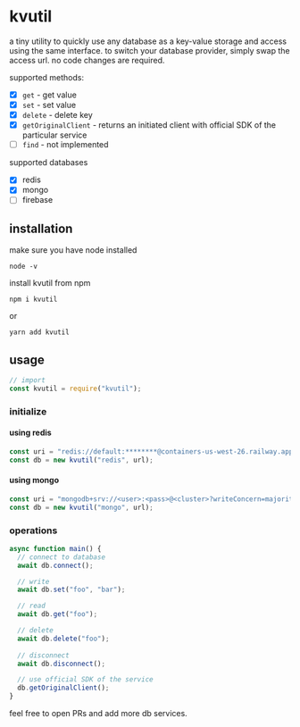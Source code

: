 # kvutil

a tiny utility to quickly use any database as a key-value storage and access using the same interface. to switch your database provider, simply swap the access url. no code changes are required.

supported methods:

- [x] `get` - get value
- [x] `set` - set value
- [x] `delete` - delete key
- [x] `getOriginalClient` - returns an initiated client with official SDK of the particular service
- [ ] `find` - not implemented

supported databases

- [x] redis
- [x] mongo
- [ ] firebase

## installation

make sure you have node installed

```
node -v
```

install kvutil from npm

```
npm i kvutil
```

or

```
yarn add kvutil
```

## usage

```js
// import
const kvutil = require("kvutil");
```

### initialize

#### using redis

```js
const uri = "redis://default:********@containers-us-west-26.railway.app:6513";
const db = new kvutil("redis", url);
```

#### using mongo

```js
const uri = "mongodb+srv://<user>:<pass>@<cluster>?writeConcern=majority";
const db = new kvutil("mongo", url);
```

### operations

```js
async function main() {
  // connect to database
  await db.connect();

  // write
  await db.set("foo", "bar");

  // read
  await db.get("foo");

  // delete
  await db.delete("foo");
  
  // disconnect
  await db.disconnect();

  // use official SDK of the service
  db.getOriginalClient();
}
```


feel free to open PRs and add more db services. 

